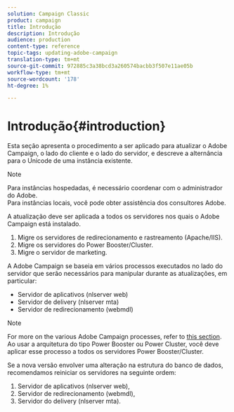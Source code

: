 ```yaml
---
solution: Campaign Classic
product: campaign
title: Introdução
description: Introdução
audience: production
content-type: reference
topic-tags: updating-adobe-campaign
translation-type: tm+mt
source-git-commit: 972885c3a38bcd3a260574bacbb3f507e11ae05b
workflow-type: tm+mt
source-wordcount: '178'
ht-degree: 1%

---
```



# Introdução{#introduction}

Esta seção apresenta o procedimento a ser aplicado para atualizar o Adobe Campaign, o lado do cliente e o lado do servidor, e descreve a alternância para o Unicode de uma instância existente.

>[!NOTE]
>
>Para instâncias hospedadas, é necessário coordenar com o administrador do Adobe.\
>Para instâncias locais, você pode obter assistência dos consultores Adobe.

A atualização deve ser aplicada a todos os servidores nos quais o Adobe Campaign está instalado.

1. Migre os servidores de redirecionamento e rastreamento (Apache/IIS).
1. Migre os servidores do Power Booster/Cluster.
1. Migre o servidor de marketing.

A Adobe Campaign se baseia em vários processos executados no lado do servidor que serão necessários para manipular durante as atualizações, em particular:

* Servidor de aplicativos (nlserver web)
* Servidor de delivery (nlserver mta)
* Servidor de redirecionamento (webmdl)

>[!NOTE]
>
>For more on the various Adobe Campaign processes, refer to [this section](../../installation/using/general-architecture.md#logical-application-layer).\
>Ao usar a arquitetura do tipo Power Booster ou Power Cluster, você deve aplicar esse processo a todos os servidores Power Booster/Cluster.

Se a nova versão envolver uma alteração na estrutura do banco de dados, recomendamos reiniciar os servidores na seguinte ordem:

1. Servidor de aplicativos (nlserver web),
1. Servidor de redirecionamento (webmdl),
1. Servidor do delivery (nlserver mta).

